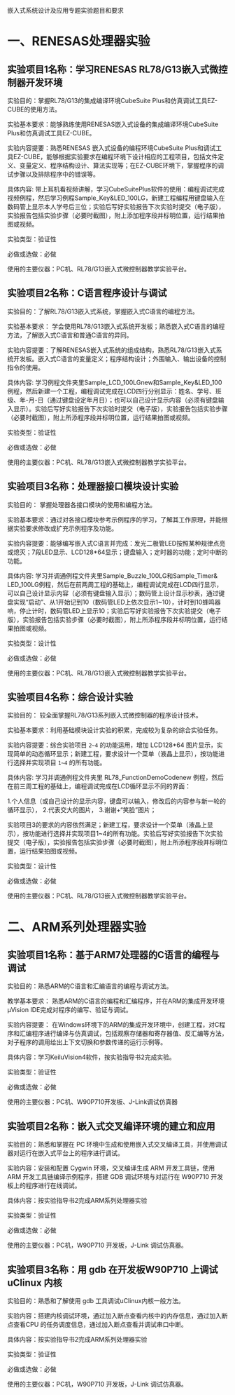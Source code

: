 嵌入式系统设计及应用专题实验题目和要求

# 一、RENESAS处理器实验 
## 实验项目1名称：学习RENESAS RL78/G13嵌入式微控制器开发环境

实验目的：掌握RL78/G13的集成编译环境CubeSuite Plus和仿真调试工具EZ-CUBE的使用方法。

实验基本要求：能够熟练使用RENESAS嵌入式设备的集成编译环境CubeSuite Plus和仿真调试工具EZ-CUBE。

实验内容提要：熟悉RENESAS 嵌入式设备的编程环境CubeSuite Plus和调试工具EZ-CUBE，能够根据实验要求在编程环境下设计相应的工程项目，包括文件定义、变量定义、程序结构设计、算法实现等；在EZ-CUBE环境下，掌握程序的调试步骤以及排除程序中的错误等。

具体内容:   带上耳机看视频讲解，学习CubeSuitePlus软件的使用：编程调试完成视频例程，然后学习例程Sample_Key&LED_100LG，新建工程编程用键盘输入在数码管上显示本人学号后三位；实验后写好实验报告下次实验时提交（电子版），实验报告包括实验步骤（必要时截图），附上添加程序段并标明位置，运行结果拍图或视频。

实验类型：验证性

必做或选做：必做

使用的主要仪器：PC机、RL78/G13嵌入式微控制器教学实验平台。

## 实验项目2名称：C语言程序设计与调试

实验目的：了解RL78/G13嵌入式系统，掌握嵌入式C语言的编程方法。

实验基本要求： 学会使用RL78/G13嵌入式系统开发板；熟悉嵌入式C语言的编程方法，了解嵌入式C语言和普通C语言的异同。

实验内容提要：了解RENESAS嵌入式系统的组成结构，熟悉RL78/G13嵌入式系统开发板。嵌入式C语言的变量定义；程序结构设计；外围输入、输出设备的控制指令的使用。

具体内容:   学习例程文件夹里Sample_LCD_100LGnew和Sample_Key&LED_100例程，然后新建一个工程，编程调试完成在LCD四行分别显示：姓名、学号、班级、年-月-日（通过键盘设定年月日）；也可以自己设计显示内容（必须有键盘输入显示）。实验后写好实验报告下次实验时提交（电子版），实验报告包括实验步骤（必要时截图），附上所添程序段并标明位置，运行结果拍图或视频。

实验类型：验证性

必做或选做：必做

使用的主要仪器：PC机、RL78/G13嵌入式微控制器教学实验平台。 
   
## 实验项目3名称：处理器接口模块设计实验

实验目的： 掌握处理器各接口模块的使用和编程方法。

实验基本要求：通过对各接口模块参考示例程序的学习，了解其工作原理，并能根据实验要求修改或扩充示例程序及功能。

实验内容提要：能够编写嵌入式C语言并完成：发光二极管LED按照某种规律点亮或熄灭；7段LED显示、LCD128*64显示；键盘输入；定时器的功能；定时中断的功能。

具体内容:  学习并调通例程文件夹里Sample_Buzzle_100LG和Sample_Timer& LED_100LG例程，然后在前两周工程的基础上，编程调试完成在LCD四行显示，可以自己设计显示内容（必须有键盘输入显示）；数码管上设计显示秒表，通过键盘实现“启动”、从1开始记到10（数码管LED上依次显示1~10），计时到10蜂鸣器响，停止计时，数码管LED上显示10；实验后写好实验报告下次实验提交（电子版），实验报告包括实验步骤（必要时截图），附上所添程序段并标明位置，运行结果拍图或视频。

实验类型：设计性

必做或选做：必做

使用的主要仪器：PC机、RL78/G13嵌入式微控制器教学实验平台。

## 实验项目4名称：综合设计实验

实验目的： 较全面掌握RL78/G13系列嵌入式微控制器的程序设计技术。

实验基本要求：利用基础模块设计实验的积累，完成较为复杂的综合实验任务。

实验内容提要：综合实验项目 `2~4` 的功能运用，增加 LCD128*64 图片显示，实现简单的动态循环显示；新建工程，要求设计一个菜单（液晶上显示），按功能进行选择并实现项目 `1~4` 的所有功能。

具体内容:   学习并调通例程文件夹里 RL78_FunctionDemoCodenew 例程，然后在前三周工程的基础上，编程调试完成在LCD循环显示不同的界面：

1.个人信息（或自己设计的显示内容，键盘可以输入，修改后的内容参与新一轮的循环显示），
2.代表交大的图片，
3.谢谢+“笑脸”图片；
 
实验项目3的要求的内容依然满足；新建工程，要求设计一个菜单（液晶上显示），按功能进行选择并实现项目1~4的所有功能。实验后写好实验报告下次实验提交（电子版），实验报告包括实验步骤（必要时截图），附上所添程序段并标明位置，运行结果拍图或视频。

实验类型：设计性

必做或选做：必做 

使用的主要仪器：PC机、RL78/G13嵌入式微控制器教学实验平台。

# 二、ARM系列处理器实验

## 实验项目1名称：基于ARM7处理器的C语言的编程与调试

实验目的：熟悉ARM的C语言和汇编语言的编程与调试方法。

教学基本要求： 熟悉ARM的C语言的编程和汇编程序，并在ARM的集成开发环境µVision IDE完成对程序的编写、验证与调试。

实验内容提要： 在Windows环境下的ARM的集成开发环境中，创建工程，对C程序和汇编程序进行编译与仿真调试，包括观察存储器和寄存器值、反汇编等方法，对子程序的调用给出上下文切换和参数传递的运行示例等。

具体内容：学习KeiluVision4软件，按实验指导书2完成实验。

实验类型：验证性

必做或选做：必做

使用的主要仪器：PC机、W90P710开发板、J-Link调试仿真器

## 实验项目2名称：嵌入式交叉编译环境的建立和应用

实验目的：熟悉和掌握在 PC 环境中生成和使用嵌入式交叉编译工具，并使用调试器对运行在嵌入式平台上的程序进行调试。

实验内容：安装和配置 Cygwin 环境，交叉编译生成 ARM 开发工具链，使用 ARM 开发工具链编译示例程序，搭建 GDB 调试环境与对运行在 W90P710 开发板上的程序进行在线调试。

具体内容：按实验指导书2完成ARM系列处理器实验

实验类型：验证性

必做或选做：必做

使用的主要仪器：PC机，W90P710 开发板，J-Link 调试仿真器。

## 实验项目3名称：用 gdb 在开发板W90P710 上调试 uClinux 内核

实验目的：熟悉和了解使用 gdb 工具调试uClinux内核一般方法。

实验内容：搭建内核调试环境，通过加入断点查看内核中的内存信息，通过加入断点查看CPU 的任务调度信息，通过加入断点查看并调试串口中断。

具体内容：按实验指导书2完成ARM系列处理器实验

实验类型：验证性

必做或选做：必做

使用的主要仪器：PC机，W90P710 开发板，J-Link 调试仿真器。

